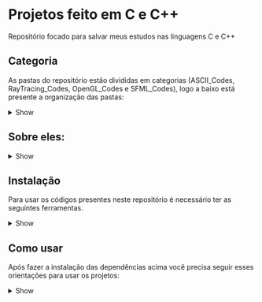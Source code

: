# Projetos feito em C e C++

Repositório focado para salvar meus estudos nas linguagens C e C++

## Categoria

As pastas do repositório estão divididas em categorias (ASCII_Codes, RayTracing_Codes, OpenGL_Codes e SFML_Codes), logo a baixo está presente a organização das pastas:
<details><summary>Show</summary>


    ├── ASCII_Codes
    │   ├── Cubo3DASCII
    │   ├── Natal code
    │   ├── PenduloDuploASCII
    │   ├── SnakeGame
    │   ├── termtetris
    │   └── Tic-Tac-Toe
    ├── RayTracing_Codes
    │   └── EsferaRayTracing
    ├── OpenGL_Codes
    │   ├── Esfera3DOpenGL
    │   ├── Torus3DOpenGL
    │   └── TrianguloOpenGL
    └── SFML_Codes
        ├── BlackHole_Newtonian
        └── PenduloDuplo_SFML


</details>


## Sobre eles:

<details><summary>Show</summary>

- Tic-Tac-Toe é o jogo da velha feito em C++ usando classes (uma tentativa de classe abstrata). Foi feito no Linux.

- SnakeGame é o jogo da cobrinha feito em C. Foi feito no Linux.

- Natal code é uma árvore de Natal feita em C. Foi feito no Windows e testada no Linux.

- TrianguloOpenGL é um triângulo colorido feito em C++ usando a biblioteca OpenGL e o Glut. Foi feito no Linux.

- Torus3DOpenGL é uma toróide feita em C++ usando a biblioteca OpenGL e o Glut. Foi feito no Linux.

- Esfera3DOpenGL é uma esfera feita em C++ usando a biblioteca OpenGL e o Glut. Foi feito no Linux.

- EsferaRayTracing é uma esfera feita em C++ utilizando técnicas da própria linguagem para fazer o plot do objeto, a técnica utilizada é o RayTracing. Também será implementado métodos de paralelismo para tornar a renderização mais eficiente e logo irei organizar melhor as pastas de conteúdo do projeto. Foi feito no Linux.
  - OBS: Este projeto é fruto do meu aprendizado nas aulas do livro [_Ray Tracing in One Weekend_](https://raytracing.github.io/books/RayTracingInOneWeekend.html), recomendo a leitura do livro e acesse o repositório [RayTracing](https://github.com/RayTracing/raytracing.github.io) para ter acesso a todo o conteúdo (livro, código fonte e etc.) sobre essa prática da computação gráfica.

- Cubo3DASCII é um cubo feito em C++ sendo feito o plot em modo texto. Foi feito no Linux.
  - OBS: Este projeto foi feito com base no vídeo do canal [Servet Guinarogiu](https://youtu.be/p09i_hoFdd0) para praticar C++.
- PenduloDuploASCII é uma simulação do movimento caótico de um pêndulo duplo, seu plot é em modo texto (ASCII). Foi feito no Linux.

  - OBS: Esta simulação foi feita com base no código do [DinoZ1729](https://github.com/DinoZ1729/Double-Pendulum) para estudar sobre simulações de movimentos caóticos e praticar C++.

- PenduloDuplo_SFML é uma simulação de um pêndulo duplo, seu plot foi feito utilizando a biblioteca do SFML. Foi feito no sistema operacional Debian em C++.

</details>

## Instalação

Para usar os códigos presentes neste repositório é necessário ter as seguintes ferramentas.

<details><summary>Show</summary>


- O OpenGL e o Glut estão disponíveis no site:

```
https://www.khronos.org/opengl/wiki/Getting_Started
https://www.opengl.org/resources/libraries/glut/glut_downloads.php
```

- O SFML está disponível no link:

```
https://www.sfml-dev.org/
```

- Instalação no Linux para as ferramentas do C e C++ (Debian):

```
sudo apt install cmake make gcc g++
```

- Instalação no Windows para as ferramentas do C e C++:

No Windows use o MinGW e instale o gcc, g++, cmake e make, o link do site:

```
https://www.mingw-w64.org/
```

</details>

## Como usar

Após fazer a instalação das dependências acima você precisa seguir esses orientações para usar os projetos:


<details><summary>Show</summary>


Para os projetos com CMakeLists.txt é só rodar o comando:
```
cmake -B build
cd build/
make
./Nome_do_Executável
```

Para os projetos com Makefile é só rodar o comando:
```
make run
```
Ou abra o arquivo Makefile e veja quais os comandos existem e teste cada um.


Para o projeto EsferaRayTracing você precisa fazer os seguintes passos:
```
cmake -B build
cd build/
make
./EsferaRayTracing >> output.ppm
eog output.ppm
```
O comando eog é um programa de visualização de imagens do Gnome, caso não tenha use um visualizador de imagens compatível com o formato .ppm.

</details>
